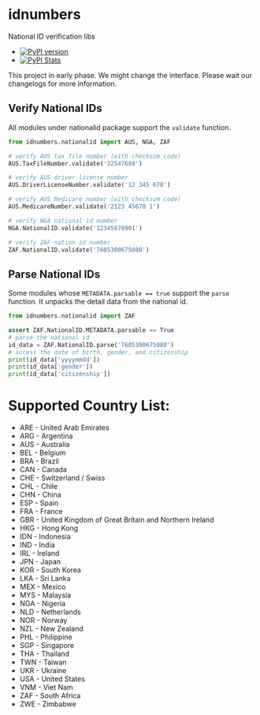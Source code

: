 # idnumbers
National ID verification libs

* [![PyPI version](https://badge.fury.io/py/idnumbers.svg)](https://badge.fury.io/py/idnumbers)
* [![PyPI Stats](https://img.shields.io/pypi/dm/idnumbers)](https://pypistats.org/packages/idnumbers)

This project in early phase. We might change the interface. Please wait our changelogs for more information.

## Verify National IDs

All modules under nationalid package support the `validate` function.

```python
from idnumbers.nationalid import AUS, NGA, ZAF

# verify AUS tax file number (with checksum code)
AUS.TaxFileNumber.validate('32547689')

# verify AUS driver license number
AUS.DriverLicenseNumber.validate('12 345 678')

# verify AUS Medicare number (with checksum code)
AUS.MedicareNumber.validate('2123 45670 1')

# verify NGA national id number
NGA.NationalID.validate('12345678901')

# verify ZAF nation id number
ZAF.NationalID.validate('7605300675088')
```

## Parse National IDs

Some modules whose `METADATA.parsable == true` support the `parse` function. It unpacks the detail data from the
national id.

```python
from idnumbers.nationalid import ZAF

assert ZAF.NationalID.METADATA.parsable == True
# parse the national id
id_data = ZAF.NationalID.parse('7605300675088')
# access the date of birth, gender, and citizenship
print(id_data['yyyymmdd'])
print(id_data['gender'])
print(id_data['citizenship'])
```

# Supported Country List:

* ARE - United Arab Emirates
* ARG - Argentina 
* AUS - Australia
* BEL - Belgium
* BRA - Brazil
* CAN - Canada
* CHE - Switzerland / Swiss
* CHL - Chile
* CHN - China
* ESP - Spain
* FRA - France
* GBR - United Kingdom of Great Britain and Northern Ireland
* HKG - Hong Kong
* IDN - Indonesia
* IND - India
* IRL - Ireland
* JPN - Japan
* KOR - South Korea
* LKA - Sri Lanka
* MEX - Mexico
* MYS - Malaysia
* NGA - Nigeria
* NLD - Netherlands
* NOR - Norway
* NZL - New Zealand
* PHL - Philippine
* SGP - Singapore
* THA - Thailand
* TWN - Taiwan
* UKR - Ukraine
* USA - United States
* VNM - Viet Nam
* ZAF - South Africa
* ZWE - Zimbabwe

